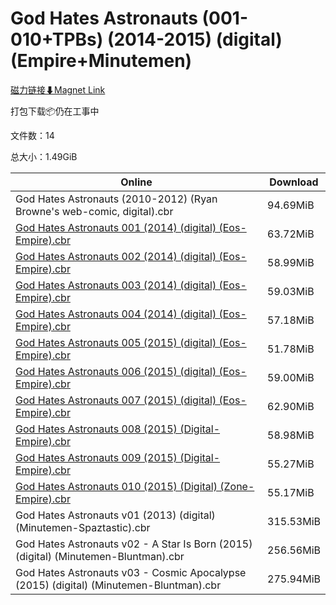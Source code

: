 # God Hates Astronauts (001-010+TPBs) (2014-2015) (digital) (Empire+Minutemen)

[磁力链接⬇Magnet Link](magnet:?xt=urn:btih:59bca1f6c5ebeb8da1529a092b0e4195bd9b9000&dn=God%20Hates%20Astronauts%20%28001-010%2BTPBs%29%20%282014-2015%29%20%28digital%29%20%28Empire%2BMinutemen%29)

打包下载📦仍在工事中

文件数：14

总大小：1.49GiB

Online | Download
--- | ---
God Hates Astronauts (2010-2012) (Ryan Browne's web-comic, digital).cbr | 94.69MiB
[God Hates Astronauts 001 (2014) (digital) (Eos-Empire).cbr](https://github.com/alicewish/markdown/blob/master/comic/God-Hates-Astronauts-001-2014-digital-Eos-Empire-cbr.md) | 63.72MiB
[God Hates Astronauts 002 (2014) (digital) (Eos-Empire).cbr](https://github.com/alicewish/markdown/blob/master/comic/God-Hates-Astronauts-002-2014-digital-Eos-Empire-cbr.md) | 58.99MiB
[God Hates Astronauts 003 (2014) (digital) (Eos-Empire).cbr](https://github.com/alicewish/markdown/blob/master/comic/God-Hates-Astronauts-003-2014-digital-Eos-Empire-cbr.md) | 59.03MiB
[God Hates Astronauts 004 (2014) (digital) (Eos-Empire).cbr](https://github.com/alicewish/markdown/blob/master/comic/God-Hates-Astronauts-004-2014-digital-Eos-Empire-cbr.md) | 57.18MiB
[God Hates Astronauts 005 (2015) (digital) (Eos-Empire).cbr](https://github.com/alicewish/markdown/blob/master/comic/God-Hates-Astronauts-005-2015-digital-Eos-Empire-cbr.md) | 51.78MiB
[God Hates Astronauts 006 (2015) (digital) (Eos-Empire).cbr](https://github.com/alicewish/markdown/blob/master/comic/God-Hates-Astronauts-006-2015-digital-Eos-Empire-cbr.md) | 59.00MiB
[God Hates Astronauts 007 (2015) (digital) (Eos-Empire).cbr](https://github.com/alicewish/markdown/blob/master/comic/God-Hates-Astronauts-007-2015-digital-Eos-Empire-cbr.md) | 62.90MiB
[God Hates Astronauts 008 (2015) (Digital-Empire).cbr](https://github.com/alicewish/markdown/blob/master/comic/God-Hates-Astronauts-008-2015-Digital-Empire-cbr.md) | 58.98MiB
[God Hates Astronauts 009 (2015) (Digital-Empire).cbr](https://github.com/alicewish/markdown/blob/master/comic/God-Hates-Astronauts-009-2015-Digital-Empire-cbr.md) | 55.27MiB
[God Hates Astronauts 010 (2015) (Digital) (Zone-Empire).cbr](https://github.com/alicewish/markdown/blob/master/comic/God-Hates-Astronauts-010-2015-Digital-Zone-Empire-cbr.md) | 55.17MiB
God Hates Astronauts v01 (2013) (digital) (Minutemen-Spaztastic).cbr | 315.53MiB
God Hates Astronauts v02 - A Star Is Born (2015) (digital) (Minutemen-Bluntman).cbr | 256.56MiB
God Hates Astronauts v03 - Cosmic Apocalypse (2015) (digital) (Minutemen-Bluntman).cbr | 275.94MiB